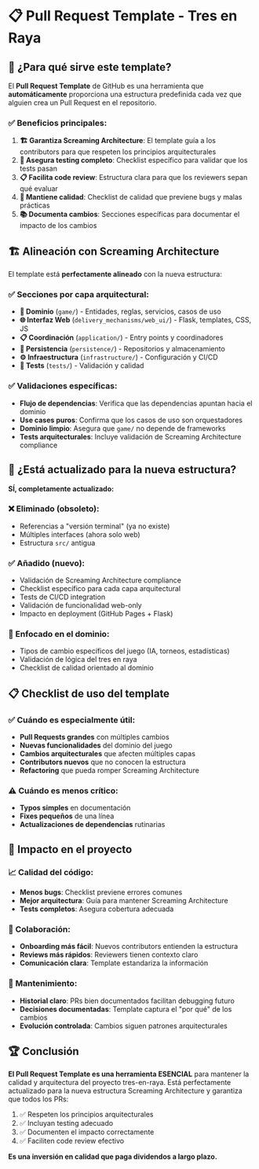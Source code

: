 # 📋 Pull Request Template - Tres en Raya

## 🎯 ¿Para qué sirve este template?

El **Pull Request Template** de GitHub es una herramienta que **automáticamente** proporciona una estructura predefinida cada vez que alguien crea un Pull Request en el repositorio. 

### ✅ Beneficios principales:

1. **🏗️ Garantiza Screaming Architecture**: El template guía a los contributors para que respeten los principios arquitecturales
2. **🧪 Asegura testing completo**: Checklist específico para validar que los tests pasan
3. **📋 Facilita code review**: Estructura clara para que los reviewers sepan qué evaluar
4. **🎯 Mantiene calidad**: Checklist de calidad que previene bugs y malas prácticas
5. **📚 Documenta cambios**: Secciones específicas para documentar el impacto de los cambios

## 🏗️ Alineación con Screaming Architecture

El template está **perfectamente alineado** con la nueva estructura:

### ✅ Secciones por capa arquitectural:
- **🎯 Dominio** (`game/`) - Entidades, reglas, servicios, casos de uso
- **🌐 Interfaz Web** (`delivery_mechanisms/web_ui/`) - Flask, templates, CSS, JS  
- **📋 Coordinación** (`application/`) - Entry points y coordinadores
- **💾 Persistencia** (`persistence/`) - Repositorios y almacenamiento
- **⚙️ Infraestructura** (`infrastructure/`) - Configuración y CI/CD
- **🧪 Tests** (`tests/`) - Validación y calidad

### ✅ Validaciones específicas:
- **Flujo de dependencias**: Verifica que las dependencias apuntan hacia el dominio
- **Use cases puros**: Confirma que los casos de uso son orquestadores
- **Dominio limpio**: Asegura que `game/` no depende de frameworks
- **Tests arquitecturales**: Incluye validación de Screaming Architecture compliance

## 🔧 ¿Está actualizado para la nueva estructura?

**SÍ, completamente actualizado:**

### ❌ Eliminado (obsoleto):
- Referencias a "versión terminal" (ya no existe)
- Múltiples interfaces (ahora solo web)
- Estructura `src/` antigua

### ✅ Añadido (nuevo):
- Validación de Screaming Architecture compliance
- Checklist específico para cada capa arquitectural  
- Tests de CI/CD integration
- Validación de funcionalidad web-only
- Impacto en deployment (GitHub Pages + Flask)

### 🎯 Enfocado en el dominio:
- Tipos de cambio específicos del juego (IA, torneos, estadísticas)
- Validación de lógica del tres en raya
- Checklist de calidad orientado al dominio

## 📋 Checklist de uso del template

### ✅ Cuándo es especialmente útil:
- **Pull Requests grandes** con múltiples cambios
- **Nuevas funcionalidades** del dominio del juego
- **Cambios arquitecturales** que afecten múltiples capas
- **Contributors nuevos** que no conocen la estructura
- **Refactoring** que pueda romper Screaming Architecture

### ⚠️ Cuándo es menos crítico:
- **Typos simples** en documentación
- **Fixes pequeños** de una línea
- **Actualizaciones de dependencias** rutinarias

## 🚀 Impacto en el proyecto

### 📈 Calidad del código:
- **Menos bugs**: Checklist previene errores comunes
- **Mejor arquitectura**: Guía para mantener Screaming Architecture
- **Tests completos**: Asegura cobertura adecuada

### 👥 Colaboración:
- **Onboarding más fácil**: Nuevos contributors entienden la estructura
- **Reviews más rápidos**: Reviewers tienen contexto claro
- **Comunicación clara**: Template estandariza la información

### 🎯 Mantenimiento:
- **Historial claro**: PRs bien documentados facilitan debugging futuro
- **Decisiones documentadas**: Template captura el "por qué" de los cambios
- **Evolución controlada**: Cambios siguen patrones arquitecturales

## 🏆 Conclusión

**El Pull Request Template es una herramienta ESENCIAL** para mantener la calidad y arquitectura del proyecto tres-en-raya. Está perfectamente actualizado para la nueva estructura Screaming Architecture y garantiza que todos los PRs:

1. ✅ Respeten los principios arquitecturales
2. ✅ Incluyan testing adecuado  
3. ✅ Documenten el impacto correctamente
4. ✅ Faciliten code review efectivo

**Es una inversión en calidad que paga dividendos a largo plazo.**